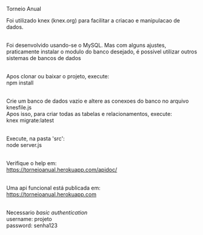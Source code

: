 <p>Torneio Anual

Foi utilizado knex (knex.org) para facilitar a criacao e manipulacao de dados.<br><br>

Foi desenvolvido usando-se o MySQL. Mas com alguns ajustes, praticamente instalar o modulo do banco desejado, é possivel utilizar outros sistemas de bancos de dados<br><br>

Apos clonar ou baixar o projeto, execute:<br>
npm install<br><br>

Crie um banco de dados vazio e altere as conexoes do banco no arquivo knesfile.js<br>
Apos isso, para criar todas as tabelas e relacionamentos, execute: <br>
knex migrate:latest<br><br>

Execute, na pasta 'src':<br>
node server.js<br><br>

Verifique o help em:<br>
https://torneioanual.herokuapp.com/apidoc/<br><br>

Uma api funcional está publicada em:<br>
https://torneioanual.herokuapp.com<br><br>

Necessario <i>basic authentication</i><br>
username: projeto<br>
password: senha123<br>